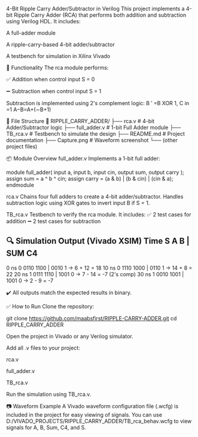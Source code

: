 4-Bit Ripple Carry Adder/Subtractor in Verilog
This project implements a 4-bit Ripple Carry Adder (RCA) that performs both addition and subtraction using Verilog HDL. It includes:

A full-adder module

A ripple-carry-based 4-bit adder/subtractor

A testbench for simulation in Xilinx Vivado

🧠 Functionality
The rca module performs:

✅ Addition when control input S = 0

➖ Subtraction when control input S = 1

Subtraction is implemented using 2's complement logic:
B 
′
 =B XOR 1, C 
in
​
 =1
A−B=A+(∼B+1)

📁 File Structure
📂 RIPPLE_CARRY_ADDER/
├── rca.v               # 4-bit Adder/Subtractor logic
├── full_adder.v        # 1-bit Full Adder module
├── TB_rca.v            # Testbench to simulate the design
├── README.md           # Project documentation
├── Capture.png         # Waveform screenshot
└── (other project files)

📦 Module Overview
full_adder.v
Implements a 1-bit full adder:

module full_adder(
    input a,
    input b,
    input cin,
    output sum,
    output carry
);
    assign sum   = a ^ b ^ cin;
    assign carry = (a & b) | (b & cin) | (cin & a);
endmodule

rca.v
Chains four full adders to create a 4-bit adder/subtractor.
Handles subtraction logic using XOR gates to invert input B if S = 1.

TB_rca.v
Testbench to verify the rca module. It includes:
✅ 2 test cases for addition
➖ 2 test cases for subtraction

🔍 Simulation Output (Vivado XSIM)
Time     S   A       B       | SUM     C4
---------------------------------------
0 ns     0   0110    1100    | 0010    1   -> 6 + 12 = 18
10 ns    0   1110    1000    | 0110    1   -> 14 + 8 = 22
20 ns    1   0111    1110    | 1001    0   -> 7 - 14 = -7 (2's comp)
30 ns    1   0010    1001    | 1001    0   -> 2 - 9 = -7

✔️ All outputs match the expected results in binary.

✅ How to Run
Clone the repository:

git clone https://github.com/maabsfirst/RIPPLE-CARRY-ADDER.git
cd RIPPLE_CARRY_ADDER

Open the project in Vivado or any Verilog simulator.

Add all .v files to your project:

rca.v

full_adder.v

TB_rca.v

Run the simulation using TB_rca.v.

📷 Waveform Example
A Vivado waveform configuration file (.wcfg) is included in the project for easy viewing of signals.
You can use D:/VIVADO_PROJECTS/RIPPLE_CARRY_ADDER/TB_rca_behav.wcfg to view signals for A, B, Sum, C4, and S.

